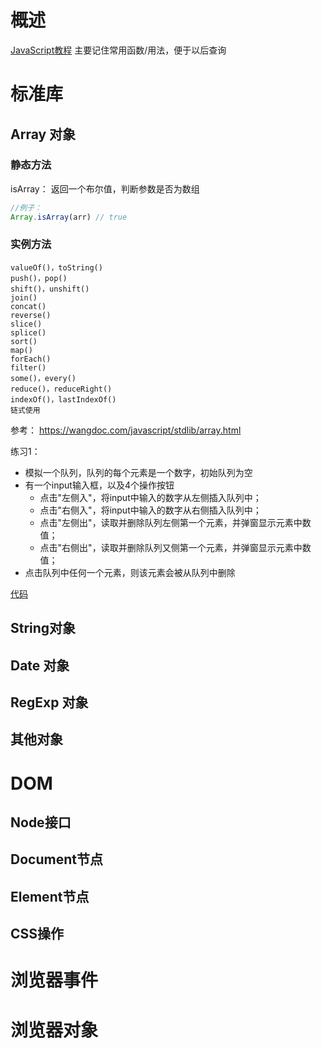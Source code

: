# 概述

[JavaScript教程](https://wangdoc.com/javascript/) 主要记住常用函数/用法，便于以后查询

# 标准库

## Array 对象

### 静态方法

isArray： 返回一个布尔值，判断参数是否为数组

```js
//例子：
Array.isArray(arr) // true
```

### 实例方法

```
valueOf()，toString()
push()，pop()
shift()，unshift()
join()
concat()
reverse()
slice()
splice()
sort()
map()
forEach()
filter()
some()，every()
reduce()，reduceRight()
indexOf()，lastIndexOf()
链式使用
```

参考： https://wangdoc.com/javascript/stdlib/array.html

练习1：

- 模拟一个队列，队列的每个元素是一个数字，初始队列为空
- 有一个input输入框，以及4个操作按钮
  - 点击"左侧入"，将input中输入的数字从左侧插入队列中；
  - 点击"右侧入"，将input中输入的数字从右侧插入队列中；
  - 点击"左侧出"，读取并删除队列左侧第一个元素，并弹窗显示元素中数值；
  - 点击"右侧出"，读取并删除队列又侧第一个元素，并弹窗显示元素中数值；
- 点击队列中任何一个元素，则该元素会被从队列中删除

[代码](html/task01.html)

## String对象



## Date 对象



## RegExp 对象



## 其他对象





#  DOM

## Node接口



## Document节点



## Element节点



## CSS操作





# 浏览器事件





# 浏览器对象





